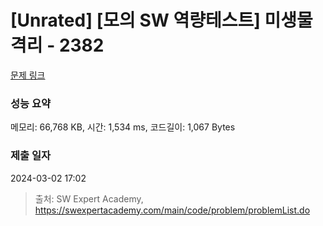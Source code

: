# [Unrated] [모의 SW 역량테스트] 미생물 격리 - 2382 

[문제 링크](https://swexpertacademy.com/main/code/problem/problemDetail.do?contestProbId=AV597vbqAH0DFAVl) 

### 성능 요약

메모리: 66,768 KB, 시간: 1,534 ms, 코드길이: 1,067 Bytes

### 제출 일자

2024-03-02 17:02



> 출처: SW Expert Academy, https://swexpertacademy.com/main/code/problem/problemList.do
